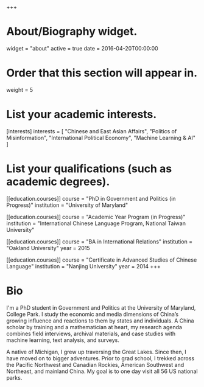 +++
# About/Biography widget.
widget = "about"
active = true
date = 2016-04-20T00:00:00

# Order that this section will appear in.
weight = 5

# List your academic interests.
[interests]
  interests = [
    "Chinese and East Asian Affairs",
    "Politics of Misinformation",
    "International Political Economy",
    "Machine Learning & AI"
  ]

# List your qualifications (such as academic degrees).
[[education.courses]]
  course = "PhD in Government and Politics (in Progress)"
  institution = "University of Maryland"
  
[[education.courses]]
  course = "Academic Year Program (in Progress)"
  institution = "International Chinese Language Program, National Taiwan University"

[[education.courses]]
  course = "BA in International Relations"
  institution = "Oakland University"
  year = 2015
  
[[education.courses]]
  course = "Certificate in Advanced Studies of Chinese Language"
  institution = "Nanjing University"
  year = 2014
+++

# Bio

I'm a PhD student in Government and Politics at the University of Maryland, College Park. I study the economic and media dimensions of China’s growing influence and reactions to them by states and individuals. A China scholar by training and a mathematician at heart, my research agenda combines field interviews, archival materials, and case studies with machine learning, text analysis, and surveys. 

A native of Michigan, I grew up traversing the Great Lakes. Since then, I have moved on to bigger adventures. Prior to grad school, I trekked across the Pacific Northwest and Canadian Rockies, American Southwest and Northeast, and mainland China. My goal is to one day visit all 56 US national parks.